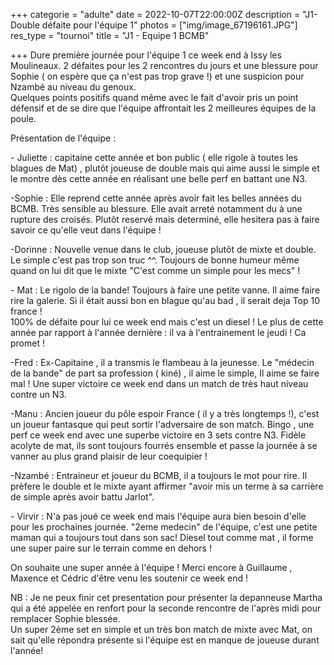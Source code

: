 +++
categorie = "adulte"
date = 2022-10-07T22:00:00Z
description = "J1- Double défaite pour l'équipe 1"
photos = ["img/image_67196161.JPG"]
res_type = "tournoi"
title = "J1 - Equipe 1 BCMB"

+++
Dure première journée pour l'équipe 1 ce week end à Issy les Moulineaux. 2 défaites pour les 2 rencontres du jours et une blessure pour Sophie ( on espère que ça n'est pas trop grave !) et une suspicion pour Nzambé au niveau du genoux.  
Quelques points positifs quand même avec le fait d'avoir pris un point défensif et de se dire que l'équipe affrontait les 2 meilleures équipes de la poule.  
  
Présentation de l'équipe :  
  
\- Juliette  : capitaine cette année et bon public ( elle rigole à toutes les blagues de Mat) , plutôt joueuse de double mais qui aime aussi le simple et le montre dès cette année en réalisant une belle perf en battant une N3.  
  
\-Sophie : Elle reprend cette année après avoir fait les belles années du BCMB. Très sensible au blessure. Elle avait arreté notamment du à une rupture des croisés. Plutôt reservé mais determiné, elle hesitera pas à faire savoir ce qu'elle veut dans l'équipe !  
  
\-Dorinne : Nouvelle venue dans le club, joueuse plutôt de mixte et double. Le simple c'est pas trop son truc ^^. Toujours de bonne humeur même quand on lui dit que le mixte "C'est comme un simple pour les mecs" !  
  
\- Mat :  Le rigolo de la bande! Toujours à faire une petite vanne. Il aime faire rire la galerie. Si il était aussi bon en blague qu'au bad , il serait deja Top 10 france !  
100% de défaite pour lui ce week end mais c'est un diesel ! Le plus de cette année par rapport à l'année dernière : il va à l'entrainement le jeudi ! Ca promet !  
  
\-Fred  : Ex-Capitaine , il a transmis le flambeau à la jeunesse. Le "médecin de la bande" de part sa profession ( kiné) , il aime le simple, Il aime se faire mal ! Une super victoire ce week end dans un match de très haut niveau contre un N3.  
  
\-Manu : Ancien joueur du pôle espoir France ( il y a très longtemps !), c'est un joueur fantasque qui peut sortir l'adversaire de son match. Bingo , une perf ce week end avec une superbe victoire en 3 sets contre N3. Fidèle acolyte de mat, ils sont toujours fourrés ensemble et passe la journée à se vanner au plus grand plaisir de leur coequipier !

\-Nzambé : Entraineur et joueur du BCMB, il a toujours le mot pour rire. Il prèfere le double et le mixte ayant affirmer "avoir mis un terme à sa carrière de simple après avoir battu Jarlot".  
  
\- Virvir : N'a pas joué ce week end mais l'équipe aura bien besoin d'elle pour les prochaines journée. "2eme medecin" de l'équipe, c'est une petite maman qui a toujours tout dans son sac! Diesel tout comme mat , il forme une super paire sur le terrain comme en dehors !  
  
On souhaite une super année à l'équipe ! Merci encore à Guillaume , Maxence et Cédric d'être venu les soutenir ce week end !

NB : Je ne peux finir cet presentation pour présenter la depanneuse Martha qui a été appelée en renfort pour la seconde rencontre de l'après midi pour remplacer Sophie blessée.  
Un super 2ème set en simple et un très bon match de mixte avec Mat, on sait qu'elle répondra présente si l'équipe est en manque de joueuse durant l'année!